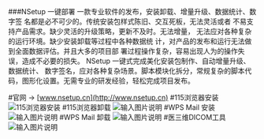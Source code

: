
###NSetup 一键部署
一款专业软件的发布，安装卸载、增量升级、数据统计、数字签 名都是必不可少的。传统安装包样式陈旧、交互死板，无法灵活或者 不易支持产品需求。缺少灵活的升级策略，更新不及时。无法增量， 无法应对各种复杂的运行环境。缺少安装卸载等过程中各种数据统 计，对产品的发布和运行无法做到全面数据评估。并且大多的项目部 署过程操作复杂，容易出现人为的操作失误，造成不必要的损失。 NSetup 一键式完成美化安装包制作、自动增量升级、数据统计、 数字签名，应对各种复杂场景。脚本模块化拆分，常规复杂的脚本代 码，图形化设置。无需专业的研发经验，轻松完成项目发布。

#官网 -> [www.nsetup.cn](http://www.nsetup.cn)
#115浏览器安装
![115浏览器安装](http://obflc4vnj.bkt.clouddn.com/115install.gif "115浏览器安装")
#115浏览器卸载
![输入图片说明](http://obflc4vnj.bkt.clouddn.com/115uninstall.gif "在这里输入图片标题")
#WPS Mail 安装
![输入图片说明](http://obflc4vnj.bkt.clouddn.com/wpsmail_install.gif "在这里输入图片标题")
#WPS Mail 卸载
![输入图片说明](http://obflc4vnj.bkt.clouddn.com/wpsmail_uninstall.gif "在这里输入图片标题")
#医三维DICOM工具
![输入图片说明](http://obflc4vnj.bkt.clouddn.com/mango.gif "在这里输入图片标题")
